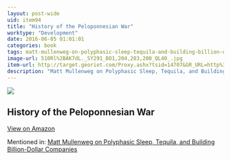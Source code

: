 ```yaml
---
layout: post-wide
uid: item94
title: "History of the Peloponnesian War"
worktype: "Development"
date: 2016-06-05 01:01:01
categories: book
tags: matt-mullenweg-on-polyphasic-sleep-tequila-and-building-billion-dollar-companies
image-url: 510Rl%2BAK7dL._SY291_BO1,204,203,200_QL40_.jpg
item-url: http://target.georiot.com/Proxy.ashx?tsid=14707&GR_URL=http%3A%2F%2Fwww.amazon.com%2FHistory-Peloponnesian-War-Thucydides%2Fdp%2F0140440399%2F
description: "Matt Mullenweg on Polyphasic Sleep, Tequila, and Building Billion-Dollar Companies"
---
```

<a href="http://target.georiot.com/Proxy.ashx?tsid=14707&GR_URL=http%3A%2F%2Fwww.amazon.com%2FHistory-Peloponnesian-War-Thucydides%2Fdp%2F0140440399%2F" target="blank"><img src="../../../../img/thumbs/510Rl%2BAK7dL._SY291_BO1,204,203,200_QL40_.jpg" class="prod-img"></a>
<h2>History of the Peloponnesian War</h2>
<p><a class="btn btn-primary" href="http://target.georiot.com/Proxy.ashx?tsid=14707&GR_URL=http%3A%2F%2Fwww.amazon.com%2FHistory-Peloponnesian-War-Thucydides%2Fdp%2F0140440399%2F" target="blank">View on Amazon</a><p>
<p>Mentioned in: <a href="http://fourhourworkweek.com/2015/02/09/matt-mullenweg/comment-page-3/" target="blank">Matt Mullenweg on Polyphasic Sleep, Tequila, and Building Billion-Dollar Companies</a></p>
